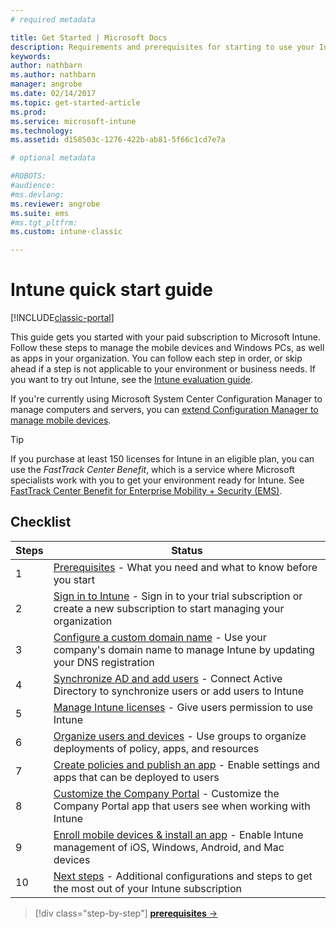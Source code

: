 ```yaml
---
# required metadata

title: Get Started | Microsoft Docs
description: Requirements and prerequisites for starting to use your Intune subscription
keywords:
author: nathbarn
ms.author: nathbarn
manager: angrobe
ms.date: 02/14/2017
ms.topic: get-started-article
ms.prod:
ms.service: microsoft-intune
ms.technology:
ms.assetid: d158503c-1276-422b-ab81-5f66c1cd7e7a

# optional metadata

#ROBOTS:
#audience:
#ms.devlang:
ms.reviewer: angrobe
ms.suite: ems
#ms.tgt_pltfrm:
ms.custom: intune-classic

---
```



# Intune quick start guide

[!INCLUDE[classic-portal](../includes/classic-portal.md)]

This guide gets you started with your paid subscription to Microsoft Intune. Follow these steps to manage the mobile devices and Windows PCs, as well as apps in your organization. You can follow each step in order, or skip ahead if a step is not applicable to your environment or business needs. If you want to try out Intune, see the [Intune evaluation guide](/intune-classic/understand-explore/mobile-device-management-trial-guide-microsoft-intune).  

If you're currently using Microsoft System Center Configuration Manager to manage computers and servers, you can [extend Configuration Manager to manage mobile devices](https://docs.microsoft.com/sccm/mdm/understand/choose-between-standalone-intune-and-hybrid-mobile-device-management).

>[!TIP]
>If you purchase at least 150 licenses for Intune in an eligible plan, you can use the *FastTrack Center Benefit*, which is a service where Microsoft specialists work with you to get your environment ready for Intune. See [FastTrack Center Benefit for Enterprise Mobility + Security (EMS)](https://docs.microsoft.com/enterprise-mobility-security/Solutions/enterprise-mobility-fasttrack-program).

## Checklist

| Steps | Status  |
| ------------- |-------------|
| 1  | [Prerequisites](what-to-know-before-you-start-microsoft-intune.md) - What you need and what to know before you start|
| 2 |  [Sign in to Intune](start-with-a-paid-subscription-to-microsoft-intune-step-1.md) - Sign in to your trial subscription or create a new subscription to start managing your organization   |  
| 3 | [Configure a custom domain name](start-with-a-paid-subscription-to-microsoft-intune-step-2.md) - Use your company's domain name to manage Intune by updating your DNS registration   |
| 4 | [Synchronize AD and add users](start-with-a-paid-subscription-to-microsoft-intune-step-3.md) - Connect Active Directory to synchronize users or add users to Intune  |
| 5 | [Manage Intune licenses](start-with-a-paid-subscription-to-microsoft-intune-step-4.md) - Give users permission to use Intune|
| 6 | [Organize users and devices](start-with-a-paid-subscription-to-microsoft-intune-step-5.md) - Use groups to organize deployments of policy, apps, and resources |
| 7 | [Create policies and publish an app](start-with-a-paid-subscription-to-microsoft-intune-step-6.md) - Enable settings and apps that can be deployed to users |
| 8 | [Customize the Company Portal](start-with-a-paid-subscription-to-microsoft-intune-step-7.md) - Customize the Company Portal app that users see when working with Intune  |
| 9 | [Enroll mobile devices & install an app](start-with-a-paid-subscription-to-microsoft-intune-step-8.md) - Enable Intune management of iOS, Windows, Android, and Mac devices |
|10 | [Next steps](post-configuration-tasks.md) - Additional configurations and steps to get the most out of your Intune subscription|


>[!div class="step-by-step"]
[**prerequisites** &rarr;](what-to-know-before-you-start-microsoft-intune.md)
